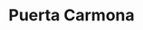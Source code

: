 ---
title: "Puerta Carmona"
url: /sevilla-casco-antiguo-san-bartolome/puerta-carmona/
shop: Eisenwaren
---